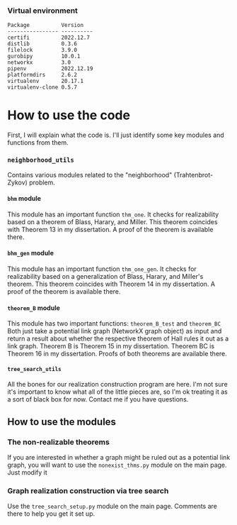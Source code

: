 ### Virtual environment
```
Package          Version
---------------- ----------
certifi          2022.12.7
distlib          0.3.6
filelock         3.9.0
gurobipy         10.0.1
networkx         3.0
pipenv           2022.12.19
platformdirs     2.6.2
virtualenv       20.17.1
virtualenv-clone 0.5.7
```
# How to use the code
First, I will explain what the code is. I'll just identify some key modules and functions from them.

### `neighborhood_utils`
Contains various modules related to the "neighborhood" (Trahtenbrot-Zykov) problem.
#### `bhm` module
This module has an important function `thm_one`. It checks for realizability based on a theorem of Blass, Harary, and Miller. This theorem coincides with Theorem 13 in my dissertation. A proof of the theorem is available there.
#### `bhm_gen` module
This module has an important function `thm_one_gen`. It checks for realizability based on a generalization of Blass, Harary, and Miller's theorem. This theorem coincides with Theorem 14 in my dissertation. A proof of the theorem is available there.
#### `theorem_B` module
This module has two important functions:
`theorem_B_test` and `theorem_BC`
Both just take a potential link graph (NetworkX graph object) as input and return a result about whether the respective theorem of Hall rules it out as a link graph.
Theorem B is Theorem 15 in my dissertation. Theorem BC is Theorem 16 in my dissertation. Proofs of both theorems are available there. 
#### `tree_search_utils`
All the bones for our realization construction program are here. I'm not sure it's important to know what all of the little pieces are, so I'm ok treating it as a sort of black box for now. Contact me if you have questions.

## How to use the modules
### The non-realizable theorems
If you are interested in whether a graph might be ruled out as a potential link graph, you will want to use the `nonexist_thms.py` module on the main page. Just modify it 
### Graph realization construction via tree search
Use the `tree_search_setup.py` module on the main page. Comments are there to help you get it set up.
